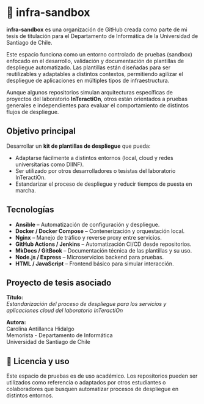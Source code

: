 # 🧪 infra-sandbox

**infra-sandbox** es una organización de GitHub creada como parte de mi tesis de titulación para el Departamento de Informática de la Universidad de Santiago de Chile.

Este espacio funciona como un entorno controlado de pruebas (sandbox) enfocado en el desarrollo, validación y documentación de plantillas de despliegue automatizado. Las plantillas están diseñadas para ser reutilizables y adaptables a distintos contextos, permitiendo agilizar el despliegue de aplicaciones en múltiples tipos de infraestructura.

Aunque algunos repositorios simulan arquitecturas específicas de proyectos del laboratorio **InTeractiOn**, otros están orientados a pruebas generales e independientes para evaluar el comportamiento de distintos flujos de despliegue.


## Objetivo principal

Desarrollar un **kit de plantillas de despliegue** que pueda:
- Adaptarse fácilmente a distintos entornos (local, cloud y redes universitarias como DIINF).
- Ser utilizado por otros desarrolladores o tesistas del laboratorio InTeractiOn.
- Estandarizar el proceso de despliegue y reducir tiempos de puesta en marcha.


## Tecnologías

- **Ansible** – Automatización de configuración y despliegue.
- **Docker / Docker Compose** – Contenerización y orquestación local.
- **Nginx** – Manejo de tráfico y reverse proxy entre servicios.
- **GitHub Actions / Jenkins** – Automatización CI/CD desde repositorios.
- **MkDocs / GitBook** – Documentación técnica de las plantillas y su uso.
- **Node.js / Express** – Microservicios backend para pruebas.
- **HTML / JavaScript** – Frontend básico para simular interacción.


## Proyecto de tesis asociado

**Título:**  
_Estandarización del proceso de despliegue para los servicios y aplicaciones cloud del laboratorio InTeractiOn_

**Autora:**  
Carolina Antillanca Hidalgo  
Memorista - Departamento de Informática  
Universidad de Santiago de Chile


## 📄 Licencia y uso

Este espacio de pruebas es de uso académico. Los repositorios pueden ser utilizados como referencia o adaptados por otros estudiantes o colaboradores que busquen automatizar procesos de despliegue en distintos entornos.

